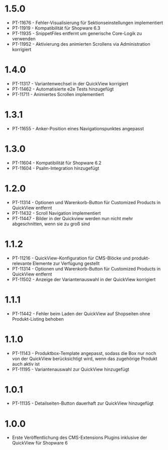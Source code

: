 # 1.5.0
- PT-11676 - Fehler-Visualisierung für Sektionseinstellungen implementiert
- PT-11919 - Kompatibilität für Shopware 6.3
- PT-11935 - SnippetFiles entfernt um generische Core-Logik zu verwenden
- PT-11952 - Aktivierung des animierten Scrollens via Administration korrigiert

# 1.4.0
- PT-11317 - Variantenwechsel in der QuickView korrigiert
- PT-11462 - Automatisierte e2e Tests hinzugefügt
- PT-11711 - Animiertes Scrollen implementiert

# 1.3.1
- PT-11655 - Anker-Position eines Navigationspunktes angepasst

# 1.3.0
- PT-11604 - Kompatibilität für Shopware 6.2
- PT-11604 - Psalm-Integration hinzugefügt

# 1.2.0
- PT-11314 - Optionen und Warenkorb-Button für Customized Products in QuickView entfernt
- PT-11432 - Scroll Navigation implementiert
- PT-11447 - Bilder in der Quickview werden nun nicht mehr abgeschnitten, wenn sie zu groß sind

# 1.1.2
- PT-11216 - QuickView-Konfiguration für CMS-Blöcke und produkt-relevante Elemente zur Verfügung gestellt
- PT-11314 - Optionen und Warenkorb-Button für Customized Products in QuickView entfernt
- PT-11502 - Anzeige der Variantenauswahl in der QuickView korrigiert

# 1.1.1
- PT-11442 - Fehler beim Laden der QuickView auf Shopseiten ohne Produkt-Listing behoben

# 1.1.0
- PT-11143 - Produktbox-Template angepasst, sodass die Box nur noch von der QuickView berücksichtigt wird, wenn das zugehörige Produkt auch aktiv ist
- PT-11195 - Variantenauswahl zur QuickView hinzugefügt

# 1.0.1
- PT-11135 - Detailseiten-Button dauerhaft zur QuickView hinzugefügt

# 1.0.0
- Erste Veröffentlichung des CMS-Extensions Plugins inklusive der QuickView für Shopware 6
